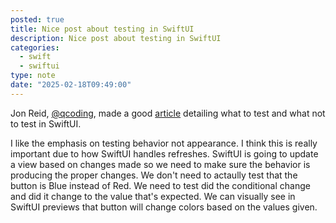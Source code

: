 ```yaml
---
posted: true
title: Nice post about testing in SwiftUI
description: Nice post about testing in SwiftUI
categories:
  - swift
  - swiftui
type: note
date: "2025-02-18T09:49:00"
---
```


Jon Reid, [@qcoding](https://iosdev.space/@qcoding), made a good [article](https://qualitycoding.org/what-to-test-in-swiftui/) detailing what to test and what not to test in SwiftUI.

I like the emphasis on testing behavior not appearance. I think this is really important due to how SwiftUI handles refreshes. SwiftUI is going to update a view based on changes made so we need to make sure the behavior is producing the proper changes. We don't need to actaully test that the button is Blue instead of Red. We need to test did the conditional change and did it change to the value that's expected. We can visually see in SwiftUI previews that button will change colors based on the values given.